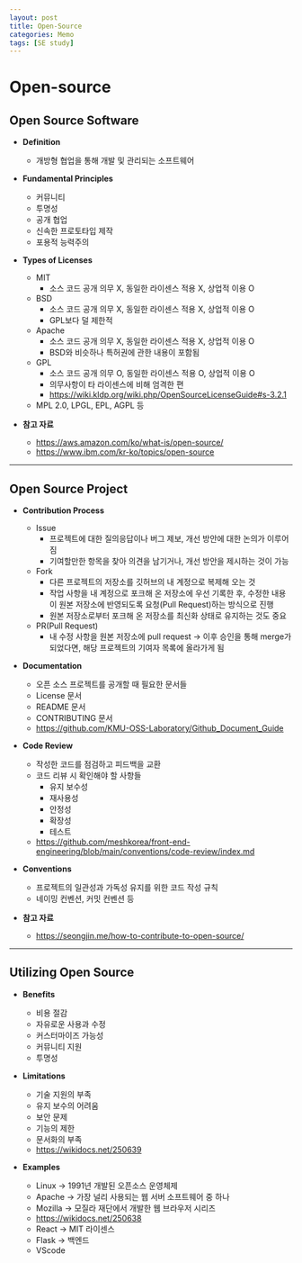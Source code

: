 ```yaml
---
layout: post
title: Open-Source 
categories: Memo
tags: [SE study]
---
```


# Open-source

## Open Source Software

- **Definition**
    - 개방형 협업을 통해 개발 및 관리되는 소프트웨어

- **Fundamental Principles**
    - 커뮤니티
    - 투명성
    - 공개 협업
    - 신속한 프로토타입 제작
    - 포용적 능력주의

- **Types of Licenses**
    - MIT
        - 소스 코드 공개 의무 X, 동일한 라이센스 적용 X, 상업적 이용 O
    - BSD
        - 소스 코드 공개 의무 X, 동일한 라이센스 적용 X, 상업적 이용 O
        - GPL보다 덜 제한적
    - Apache
        - 소스 코드 공개 의무 X, 동일한 라이센스 적용 X, 상업적 이용 O
        - BSD와 비슷하나 특허권에 관한 내용이 포함됨
    - GPL
        - 소스 코드 공개 의무 O, 동일한 라이센스 적용 O, 상업적 이용 O
        - 의무사항이 타 라이센스에 비해 엄격한 편
        - https://wiki.kldp.org/wiki.php/OpenSourceLicenseGuide#s-3.2.1
    - MPL 2.0, LPGL, EPL, AGPL 등

- **참고 자료**
    - https://aws.amazon.com/ko/what-is/open-source/
    - https://www.ibm.com/kr-ko/topics/open-source

---

## Open Source Project

- **Contribution Process**
    - Issue
        - 프로젝트에 대한 질의응답이나 버그 제보, 개선 방안에 대한 논의가 이루어짐
        - 기여할만한 항목을 찾아 의견을 남기거나, 개선 방안을 제시하는 것이 가능
    - Fork
        - 다른 프로젝트의 저장소를 깃허브의 내 계정으로 복제해 오는 것
        - 작업 사항을 내 계정으로 포크해 온 저장소에 우선 기록한 후, 수정한 내용이 원본 저장소에 반영되도록 요청(Pull Request)하는 방식으로 진행
        - 원본 저장소로부터 포크해 온 저장소를 최신화 상태로 유지하는 것도 중요
    - PR(Pull Request)
        - 내 수정 사항을 원본 저장소에 pull request → 이후 승인을 통해 merge가 되었다면, 해당 프로젝트의 기여자 목록에 올라가게 됨

- **Documentation**
    - 오픈 소스 프로젝트를 공개할 때 필요한 문서들
    - License 문서
    - README 문서
    - CONTRIBUTING 문서
    - https://github.com/KMU-OSS-Laboratory/Github_Document_Guide

- **Code Review**
    - 작성한 코드를 점검하고 피드백을 교환
    - 코드 리뷰 시 확인해야 할 사항들
        - 유지 보수성
        - 재사용성
        - 안정성
        - 확장성
        - 테스트
    - https://github.com/meshkorea/front-end-engineering/blob/main/conventions/code-review/index.md

- **Conventions**
    - 프로젝트의 일관성과 가독성 유지를 위한 코드 작성 규칙
    - 네이밍 컨벤션, 커밋 컨벤션 등

- **참고 자료**
    - https://seongjin.me/how-to-contribute-to-open-source/

---

## Utilizing Open Source

- **Benefits**
    - 비용 절감
    - 자유로운 사용과 수정
    - 커스터마이즈 가능성
    - 커뮤니티 지원
    - 투명성

- **Limitations**
    - 기술 지원의 부족
    - 유지 보수의 어려움
    - 보안 문제
    - 기능의 제한
    - 문서화의 부족
    - https://wikidocs.net/250639

- **Examples**
    - Linux → 1991년 개발된 오픈소스 운영체제
    - Apache → 가장 널리 사용되는 웹 서버 소프트웨어 중 하나
    - Mozilla → 모질라 재단에서 개발한 웹 브라우저 시리즈
    - https://wikidocs.net/250638
    - React → MIT 라이센스
    - Flask → 백엔드
    - VScode